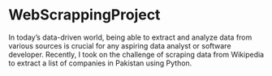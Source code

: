 # WebScrappingProject
In today’s data-driven world, being able to extract and analyze data from various sources is crucial for any aspiring data analyst or software developer. Recently, I took on the challenge of scraping data from Wikipedia to extract a list of companies in Pakistan using Python.
